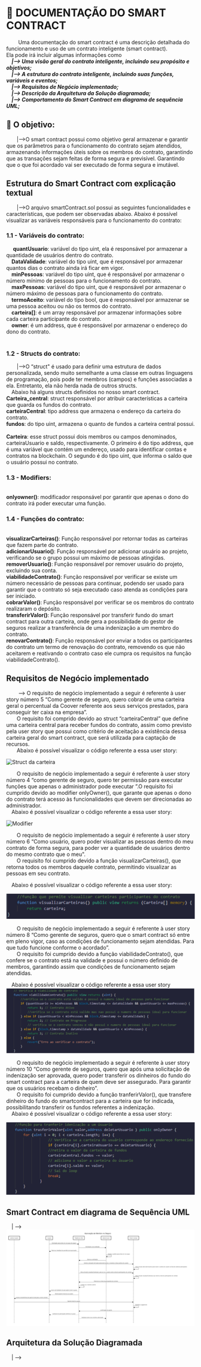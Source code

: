# 📁 DOCUMENTAÇÃO DO SMART CONTRACT

&emsp;&emsp; Uma documentação do smart contract é uma descrição detalhada do funcionamento e uso de um contrato inteligente (smart contract).<br>
Ela pode irá incluir algumas informações como<br>
&emsp;***|--> Uma visão geral do contrato inteligente, incluindo seu propósito e objetivos;*** <br>
&emsp;***|--> A estrutura do contrato inteligente, incluindo suas funções, variáveis e eventos;***<br>
&emsp;***|--> Requisitos de Negócio implementado;***<br>
&emsp;***|--> Descrição da Arquitetura da Solução diagramada;***<br>
&emsp;***|--> Comportamento do Smart Contract em diagrama de sequência UML;***<br>

## 🎯 O objetivo:
&emsp;&emsp;|-->O smart contract possui como objetivo geral armazenar e garantir que os parâmetros para o funcionamento do contrato sejam atendidos, armazenando informações úteis sobre os membros do contrato, garantindo que as transações sejam feitas de forma segura e previsível. Garantindo que o que foi acordado vai ser executado de forma segura e imutável.<br>

## Estrutura do Smart Contract com explicação textual
&emsp;&emsp;|-->O arquivo smartContract.sol possui as seguintes funcionalidades e características, que podem ser observadas abaixo.
Abaixo é possível visualizar as variáveis responsáveis para o funcionamento do contrato:
<br>

### 1.1 - Variáveis do contrato:
  &emsp; **quantUsuario**: variável do tipo uint, ela é responsável por armazenar a quantidade de usuários dentro do contrato.<br>
	&emsp;**DataValidade**: variável do tipo uint, que é responsável por armazenar quantos dias o contrato ainda irá ficar em vigor.<br>
	&emsp;**minPessoas**: variável do tipo uint, que é responsável por armazenar o número mínimo de pessoas para o funcionamento do contrato.<br>
	&emsp;**maxPessoas**: variável do tipo uint, que é responsável por armazenar o número máximo de pessoas para o funcionamento do contrato.<br>
	&emsp;**termoAceito**: variável do tipo bool, que é responsável por armazenar se uma pessoa aceitou ou não os termos do contrato.<br>
	&emsp;**carteira[]**: é um array responsável por armazenar informações sobre cada carteira participante do contrato.<br>
  &emsp;**owner**: é um address, que é responsável por armazenar o endereço do dono do contrato. <br>
<br>
### 1.2 - Structs do contrato:

&emsp;&emsp;|-->O “struct" é usado para definir uma estrutura de dados personalizada, sendo muito semelhante a uma classe em outras linguagens de programação, pois pode ter membros (campos) e funções associadas a ela. Entretanto, ela não herda nada de outros structs.<br>
&emsp;Abaixo há alguns structs definidos no nosso smart contract.
&emsp;<br>**Carteira_central**: struct responsável por atribuir características a carteira que guarda os fundos do contrato.
&emsp;<br>**carteiraCentral**: tipo address que armazena o endereço da carteira do contrato.
&emsp;<br>**fundos**: do tipo uint, armazena o quanto de fundos a carteira central possui.
&emsp;<br>**Carteira**: esse struct possui dois membros ou campos denominados, carteiraUsuario e saldo, respectivamente. O primeiro é do tipo address, que é uma variável que contém um endereço, usado para identificar contas e contratos na blockchain. O segundo é do tipo uint, que informa o saldo que o usuário possui no contrato.
<br>
### 1.3 - Modifiers:
&emsp;<br>**onlyowner()**: modificador responsável por garantir que apenas o dono do contrato irá poder executar uma função.<br>

### 1.4 - Funções do contrato:
&emsp;<br>**visualizarCarteiras()**: Função responsável por retornar todas as carteiras que fazem parte do contrato.
&emsp;<br>**adicionarUsuario()**: Função responsável por adicionar usuário ao projeto, verificando se o grupo possui um máximo de pessoas atingidas.
&emsp;<br>**removerUsuario()**: Função responsável por remover usuário do projeto, excluindo sua conta.
&emsp;<br>**viabilidadeContrato()**: Função responsável por verificar se existe um número necessário de pessoas para continuar, podendo ser usado para garantir que o contrato só seja executado caso atenda as condições para ser iniciado.
&emsp;<br>**cobrarValor()**: Função responsável por verificar se os membros do contrato realizaram o depósito.
&emsp;<br>**transferirValor()**: Função responsável por transferir fundo do smart contract para outra carteira, onde gera a possibilidade do gestor de seguros realizar a transferência de uma indenização a um membro do contrato.
&emsp;<br>**renovarContrato()**: Função responsável por enviar a todos os participantes do contrato um termo de renovação do contrato, removendo os que não aceitarem e reativando o contrato caso ele cumpra os requisitos na função viabilidadeContrato().<br>

## Requisitos de Negócio implementado
&emsp;&emsp; --> O requisito de negócio implementado a seguir é referente à user story número 5 “Como gerente de seguro, quero cobrar de uma carteira geral o percentual da Coover referente aos seus serviços prestados, para conseguir ter caixa na empresa”.<br>
&emsp;&emsp;O requisito foi comprido devido ao struct “carteiraCentral” que define uma carteira central para receber fundos do contrato, assim como previsto pela user story que possui como critério de aceitação a existência dessa carteira geral do smart contract, que será utilizada para captação de recursos.
<br>
&emsp;&emsp;Abaixo é possível visualizar o código referente a essa user story:

![Struct da carteira](https://github.com/2023M5T4-Inteli/Projeto3/blob/main/Documentos/outros/C%C3%B3digo%20-%20Imagens/Struct%20carteiraCentral.png)

&emsp;&emsp;O requisito de negócio implementado a seguir é referente à user story número 4 “como gerente de seguro, quero ter permissão para executar funções que apenas o administrador  pode executar ”.O requisito foi cumprido devido ao modifier onlyOwner(), que garante que apenas o dono do contrato terá acesso às funcionalidades que devem ser direcionadas ao administrador.<br>
&emsp;Abaixo é possível visualizar o código referente a essa user story:

![Modifier](https://github.com/2023M5T4-Inteli/Projeto3/blob/main/Documentos/outros/C%C3%B3digo%20-%20Imagens/Modifier%20onlyOwner.png)

&emsp;&emsp;O requisito de negócio implementado a seguir é referente à user story número 6 “Como usuário, quero poder visualizar as pessoas dentro do meu contrato de forma segura, para poder ver a quantidade de usuários dentro do mesmo contrato que o meu".<br>
&emsp;&emsp;O requisito foi cumprido devido a função visualizarCarteiras(), que retorna todos os membros daquele contrato, permitindo visualizar as pessoas em seu contrato.<br>

&emsp;Abaixo é possível visualizar o código referente a essa user story:

![função visualizar Carteira](https://github.com/2023M5T4-Inteli/Projeto3/blob/main/Documentos/outros/C%C3%B3digo%20-%20Imagens/fun%C3%A7%C3%A3o%20visualizarCarteiras.png)

&emsp;&emsp;O requisito de negócio implementado a seguir é referente à user story número 8 “Como gerente de seguros, quero que o smart contract só entre em pleno vigor, caso as condições de funcionamento sejam atendidas. Para que tudo funcione conforme o acordado”.<br>
&emsp;&emsp;O requisito foi cumprido devido a função viabilidadeContrato(), que confere se o contrato está na validade e possui o número definido de membros, garantindo assim que condições de funcionamento sejam atendidas.<br>

&emsp;Abaixo é possível visualizar o código referente a essa user story
![função viabilidade Contrato](https://github.com/2023M5T4-Inteli/Projeto3/blob/main/Documentos/outros/C%C3%B3digo%20-%20Imagens/fun%C3%A7%C3%A3o%20viabilidadeContrato.png)

&emsp;&emsp;O requisito de negócio implementado a seguir é referente à user story número 10 “Como gerente de seguros, quero que após uma solicitação de indenização ser aprovada, quero poder transferir os dinheiros do fundo do smart contract para a carteira de quem deve ser assegurado. Para garantir que os usuários recebam o dinheiro”.<br>
&emsp;&emsp;O requisito foi cumprido devido a função tranferirValor(), que transfere dinheiro do fundo do smartcontract para a carteira que for indicada, possibilitando transferir os fundos referentes a indenização.<br>
&emsp;Abaixo é possível visualizar o código referente a essa user story:

![função transferir Valor](https://github.com/2023M5T4-Inteli/Projeto3/blob/main/Documentos/outros/C%C3%B3digo%20-%20Imagens/fun%C3%A7%C3%A3o%20transferirValor.png)

## Smart Contract em diagrama de Sequência UML
&emsp;| --> ![diagrama de Sequência UML](https://github.com/2023M5T4-Inteli/Projeto3/blob/main/Documentos/outros/C%C3%B3digo%20-%20Imagens/diagrama%20de%20Sequ%C3%AAncia%20UML.png)<br>

## Arquitetura da Solução Diagramada
&emsp;| --> <br>
